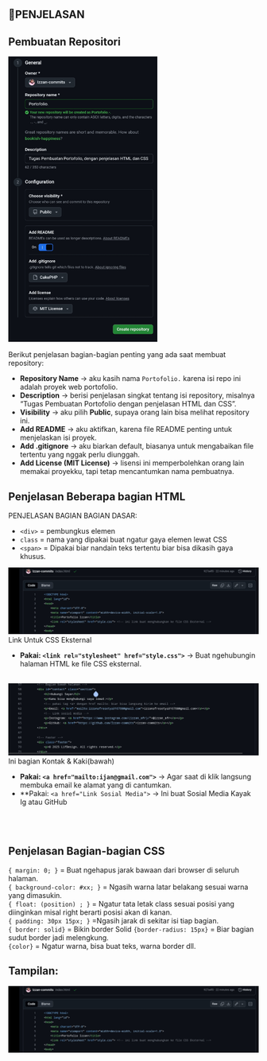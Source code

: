 ## 🧱PENJELASAN 

## Pembuatan Repositori 

<img src="1761367426615.jpg" alt="Foto Lif" width="300">

Berikut penjelasan bagian-bagian penting yang ada saat membuat repository:

- **Repository Name** → aku kasih nama `Portofolio.` karena isi repo ini adalah proyek web portofolio.
- **Description** → berisi penjelasan singkat tentang isi repository, misalnya “Tugas Pembuatan Portofolio dengan penjelasan HTML dan CSS”.
- **Visibility** → aku pilih **Public**, supaya orang lain bisa melihat repository ini.
- **Add README** → aku aktifkan, karena file README penting untuk menjelaskan isi proyek.
- **Add .gitignore** → aku biarkan default, biasanya untuk mengabaikan file tertentu yang nggak perlu diunggah.
- **Add License (MIT License)** → lisensi ini memperbolehkan orang lain memakai proyekku, tapi tetap mencantumkan nama pembuatnya.

## Penjelasan Beberapa bagian HTML

PENJELASAN BAGIAN BAGIAN DASAR: 
<br>

- `<div>` = pembungkus elemen
- `class` = nama yang dipakai buat ngatur gaya elemen lewat CSS
- `<span>` = Dipakai biar nandain teks tertentu biar bisa dikasih gaya khusus.

<img src="1761368300484.jpg" alt="Foto Lif" width="800">
Link Untuk CSS Eksternal <br>

- **Pakai: `<link rel="stylesheet" href="style.css">`** → Buat ngehubungin halaman HTML ke file CSS eksternal.
<br>

<img src="1761369976547.jpg" alt="Foto Lif" width="800">
Ini bagian Kontak & Kaki(bawah) <br>

- **Pakai: `<a href="mailto:ijan@gmail.com">`** → Agar saat di klik langsung membuka email ke alamat yang di cantumkan.
- **Pakai: `<a href="Link Sosial Media">` → Ini buat Sosial Media Kayak Ig atau GitHub
<br>
<br>

## Penjelasan Bagian-bagian CSS
`{ margin: 0; }` = Buat ngehapus jarak bawaan dari browser di seluruh halaman. <br>
`{ background-color: #xx; }` = Ngasih warna latar belakang sesuai warna yang dimasukin. <br>
`{ float: (position) ; }` = Ngatur tata letak class sesuai posisi yang diinginkan misal right berarti posisi akan di kanan. <br>
`{ padding: 30px 15px; }` =Ngasih jarak di sekitar isi tiap bagian. <br>
`{ border: solid}` = Bikin border Solid
`{border-radius: 15px}` = Biar bagian sudut border jadi melengkung. <br>
`{color}` = Ngatur warna, bisa buat teks, warna border dll. <br>


## Tampilan:
<img src="1761368300484.jpg" alt="Foto Lif" width="800">
